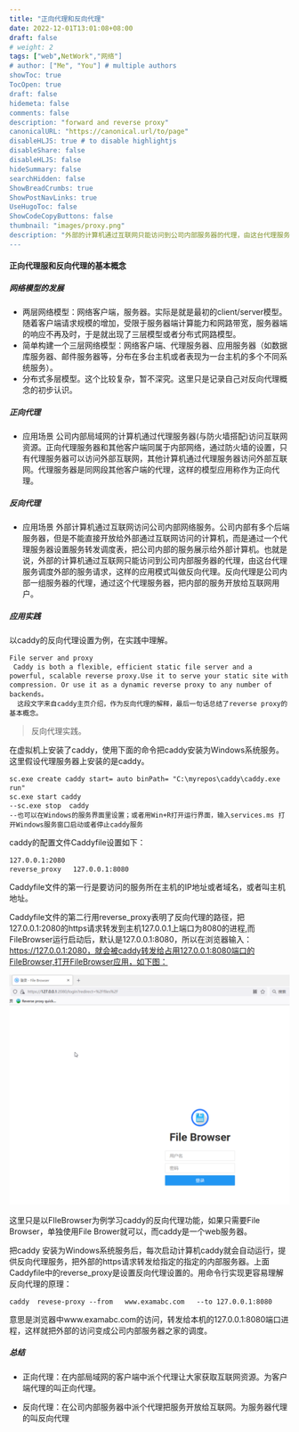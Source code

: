 ```yaml
---
title: "正向代理和反向代理"
date: 2022-12-01T13:01:08+08:00
draft: false
# weight: 2
tags: ["web",NetWork","网络"]
# author: ["Me", "You"] # multiple authors
showToc: true
TocOpen: true
draft: false
hidemeta: false
comments: false
description: "forward and reverse proxy"
canonicalURL: "https://canonical.url/to/page"
disableHLJS: true # to disable highlightjs
disableShare: false
disableHLJS: false
hideSummary: false
searchHidden: false
ShowBreadCrumbs: true
ShowPostNavLinks: true
UseHugoToc: false
ShowCodeCopyButtons: false
thumbnail: "images/proxy.png"
description: "外部的计算机通过互联网只能访问到公司内部服务器的代理，由这台代理服务调度外部的服务请求，这样的应用模式叫做反向代理。反向代理是公司内部一组服务器的代理，通过这个代理服务器，把内部的服务开放给互联网用户。"
---
```


#### 正向代理服和反向代理的基本概念

##### 网络模型的发展

* 两层网络模型：网络客户端，服务器。实际是就是最初的client/server模型。随着客户端请求规模的增加，受限于服务器端计算能力和网路带宽，服务器端的响应不再及时，于是就出现了三层模型或者分布式网路模型。
* 简单构建一个三层网络模型：网络客户端、代理服务器、应用服务器（如数据库服务器、邮件服务器等，分布在多台主机或者表现为一台主机的多个不同系统服务）。
* 分布式多层模型。这个比较复杂，暂不深究。这里只是记录自己对反向代理概念的初步认识。

##### 正向代理

* 应用场景 公司内部局域网的计算机通过代理服务器(与防火墙搭配)访问互联网资源。正向代理服务器和其他客户端同属于内部网络，通过防火墙的设置，只有代理服务器可以访问外部互联网，其他计算机通过代理服务器访问外部互联网。代理服务器是同网段其他客户端的代理，这样的模型应用称作为正向代理。


##### 反向代理

* 应用场景 外部计算机通过互联网访问公司内部网络服务。公司内部有多个后端服务器，但是不能直接开放给外部通过互联网访问的计算机，而是通过一个代理服务器设置服务转发调度表，把公司内部的服务展示给外部计算机。也就是说，外部的计算机通过互联网只能访问到公司内部服务器的代理，由这台代理服务调度外部的服务请求，这样的应用模式叫做反向代理。反向代理是公司内部一组服务器的代理，通过这个代理服务器，把内部的服务开放给互联网用户。


##### 应用实践

以caddy的反向代理设置为例，在实践中理解。
  ~~~
  File server and proxy
   Caddy is both a flexible, efficient static file server and a powerful, scalable reverse proxy.Use it to serve your static site with compression. Or use it as a dynamic reverse proxy to any number of backends。
    这段文字来自caddy主页介绍，作为反向代理的解释，最后一句话总结了reverse proxy的基本概念。
  ~~~
> 反向代理实践。

在虚拟机上安装了caddy，使用下面的命令把caddy安装为Windows系统服务。这里假设代理服务器上安装的是caddy。

~~~
sc.exe create caddy start= auto binPath= "C:\myrepos\caddy\caddy.exe run"
sc.exe start caddy
--sc.exe stop  caddy
--也可以在Windows的服务界面里设置；或者用Win+R打开运行界面，输入services.ms 打开Windows服务窗口启动或者停止caddy服务
~~~

caddy的配置文件Caddyfile设置如下：

~~~
127.0.0.1:2080
reverse_proxy   127.0.0.1:8080
~~~

Caddyfile文件的第一行是要访问的服务所在主机的IP地址或者域名，或者叫主机地址。

Caddyfile文件的第二行用reverse_proxy表明了反向代理的路径，把127.0.0.1:2080的https请求转发到主机127.0.0.1上端口为8080的进程,而FileBrowser运行启动后，默认是127.0.0.1:8080，所以在浏览器输入：https://127.0.0.1:2080，就会被caddy转发给占用127.0.0.1:8080端口的FileBrowser,打开FileBrowser应用，如下图：

![](images/caddy-reverse-proxy.png)

这里只是以FIleBrowser为例学习caddy的反向代理功能，如果只需要File Browser，单独使用File Brower就可以，而caddy是一个web服务器。

把caddy 安装为Windows系统服务后，每次启动计算机caddy就会自动运行，提供反向代理服务，把外部的https请求转发给指定的指定的内部服务器。上面Caddyfile中的reverse_proxy是设置反向代理设置的。用命令行实现更容易理解反向代理的原理：

~~~
caddy  revese-proxy --from   www.examabc.com   --to 127.0.0.1:8080
~~~

意思是浏览器中www.examabc.com的访问，转发给本机的127.0.0.1:8080端口进程，这样就把外部的访问变成公司内部服务器之家的调度。

##### 总结

* 正向代理：在内部局域网的客户端中派个代理让大家获取互联网资源。为客户端代理的叫正向代理。

* 反向代理：在公司内部服务器中派个代理把服务开放给互联网。为服务器代理的叫反向代理

  
